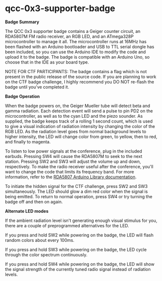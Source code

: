 # qcc-0x3-supporter-badge

<b>Badge Summary</b>

The QCC 0x3 supporter badge contains a Geiger counter circuit, an RDA5807M FM radio receiver, an RGB LED, and an ATmega328P microcontroller to manage it all.  The microcontroller runs at 16MHz has been flashed with an Arduino bootloader and USB to TTL serial dongle has been included, so you can use the Arduino IDE to modify the code and upload it to the badge.  The badge is compatible with an Arduino Uno, so choose that in the IDE as your board type.

NOTE FOR CTF PARTICIPANTS: The badge contains a flag which is not present in the public release of the source code.  If you are planning to work on the CTF badge challenge, I highly recommend you DO NOT re-flash the badge until you've completed it.

<b>Badge Operation</b>

When the badge powers on, the Geiger Mueller tube will detect beta and gamma radiation.  Each detection event will send a pulse to pin PD2 on the microcontroller, as well as to the cyan LED and the piezo sounder.  As supplied, the badge keeps track of a rolling 1 second count, which is used to give a visual indication of radiation intensity by changing the color of the RGB LED.  As the radiation level goes from normal background levels to higher intensity, the LED will change color from green, to yellow, then to red, and finally to magenta.

To listen to low power signals at the conference, plug in the included earbuds.  Pressing SW4 will cause the RDA5807M to seek to the next station.  Pressing SW2 and SW3 will adjust the volume up and down, respectively.  To make the radio receiver useful after the conference, you'll want to change the code that limits its frequency band.  For more information, refer to the <a href=https://pu2clr.github.io/RDA5807/extras/apidoc/html/index.html>RDA5807 Arduino Library documentation</a>.

To initiate the hidden signal for the CTF challenge, press SW2 and SW3 simultaneously.  The LED should glow a dim red color when the signal is being emitted.  To return to normal operation, press SW4 or try turning the badge off and then on again.

<b>Alternate LED modes</b>

If the ambient radiation level isn't generating enough visual stimulus for you, there are a couple of preprogrammed alternatives for the LED.

If you press and hold SW2 while powering on the badge, the LED will flash random colors about every 100ms.

If you press and hold SW3 while powering on the badge, the LED cycle through the color spectrum continuously.

If you press and hold SW4 while powering on the badge, the LED will show the signal strength of the currently tuned radio signal instead of radiation levels.
